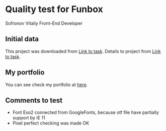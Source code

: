 # Quality test for Funbox

Sofronov Vitaliy
Front-End Developer

## Initial data

This project was downloaded from [Link to task](https://drive.google.com/file/d/1jPOK2R-RNc85qsBhQeg7lCe0EyLCBHaR/view?usp=sharing).
Details to project from [Link to task](https://docs.google.com/document/d/1YSODk_yvPKfcjd-B0XcFhftm08iMN-kDn9dsQju4_ZA/edit?usp=sharing).

## My portfolio

You can see check my portfolio at [here](https://sva2021.github.io/MyPortfolio/).

## Comments to test
 - Font Exo2 connected from GoogleFonts, because otf file have partially support by IE 11
 - Pixel perfect checking was made OK